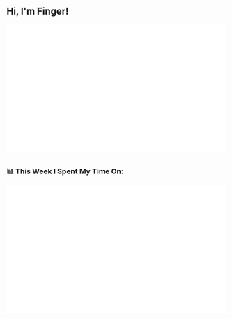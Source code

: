 <h2> Hi, I'm Finger!</h2>

<img align="right" src="https://raw.githubusercontent.com/spianmo/github-stats/master/generated/overview.svg#gh-light-mode-only">

<!-- <img align="right" height="160em" src="https://github-readme-stats-eight-theta.vercel.app/api/top-langs/?username=spianmo&layout=compact&langs_count=8&theme=algolia"/>	 -->
	
```go
package main

type Me struct {
	Name   string
	Job    string
	Code   string
	Skills string
}

func main() {
	me := &Me{
		Name:   "Finger",
		Job:    "Client-side Engineer",
		Code:   "Java and C++ and Others",
		Skills: "Android Security NLP ^o^",
	}
	_ = me
}
```


<h3>📊 This Week I Spent My Time On:</h3>
<img align='right' src="https://raw.githubusercontent.com/spianmo/github-stats/master/generated/languages.svg#gh-light-mode-only">

<!--START_SECTION:waka-->

```txt
Java                   13 hrs 16 mins  ███████████▓░░░░░░░░░░░░░   46.63 %
Kotlin                 7 hrs 16 mins   ██████▒░░░░░░░░░░░░░░░░░░   25.56 %
Groovy                 2 hrs 20 mins   ██░░░░░░░░░░░░░░░░░░░░░░░   08.25 %
Gradle                 1 hr 33 mins    █▒░░░░░░░░░░░░░░░░░░░░░░░   05.46 %
Properties             1 hr 21 mins    █▒░░░░░░░░░░░░░░░░░░░░░░░   04.78 %
```

<!--END_SECTION:waka-->
